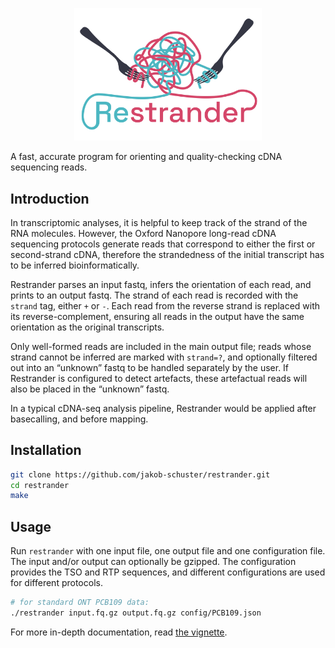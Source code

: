 <p align="center">
    <img src="figures/logo.png" title="Restrander" alt="Restrander" width="300">
</p>

A fast, accurate program for orienting and quality-checking cDNA sequencing reads. 

## Introduction

In transcriptomic analyses, it is helpful to keep track of the strand of the RNA molecules. However, the Oxford Nanopore long-read cDNA sequencing protocols generate reads that correspond to either the first or second-strand cDNA, therefore the strandedness of the initial transcript has to be inferred bioinformatically.

Restrander parses an input fastq, infers the orientation of each read, and prints to an output fastq. The strand of each read is recorded with the `strand` tag, either `+` or `-`. Each read from the reverse strand is replaced with its reverse-complement, ensuring all reads in the output have the same orientation as the original transcripts. 

Only well-formed reads are included in the main output file; reads whose strand cannot be inferred are marked with `strand=?`, and optionally filtered out into an “unknown” fastq to be handled separately by the user. If Restrander is configured to detect artefacts, these artefactual reads will also be placed in the “unknown” fastq.

In a typical cDNA-seq analysis pipeline, Restrander would be applied after basecalling, and before mapping. 

## Installation

```bash
git clone https://github.com/jakob-schuster/restrander.git
cd restrander
make
```

## Usage

Run `restrander` with one input file, one output file and one configuration file. The input and/or output can optionally be gzipped. The configuration provides the TSO and RTP sequences, and different configurations are used for different protocols.

```bash
# for standard ONT PCB109 data:
./restrander input.fq.gz output.fq.gz config/PCB109.json
```

For more in-depth documentation, read [the vignette](https://github.com/jakob-schuster/restrander-vignette).